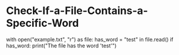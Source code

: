 # Check-If-a-File-Contains-a-Specific-Word
with open("example.txt", "r") as file:
    has_word = "test" in file.read()
    if has_word:
        print("The file has the word 'test'")
